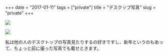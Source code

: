 +++
date = "2017-01-11"
tags = ["private"]
title = "デスクップ写真"
slug = "private"
+++

![](https://raw.githubusercontent.com/mba-hack/images/master/private_main_desktop.png)

![](https://raw.githubusercontent.com/mba-hack/images/master/private_main_desktop_02.png)

私は他の人のデスクトップの写真見たりするの好きですし、新年というのもあって、ちょっと前に撮った写真でも載せときます。
	
